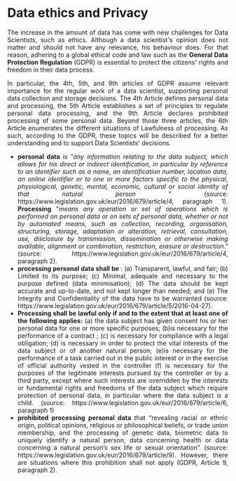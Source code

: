 # Data ethics and Privacy

<p align="justify"> The increase in the amount of data has come with new challenges for Data Scientists, such as ethics. Although a data scientist's opinion does not matter and should not have any relevance, his behaviour does. For that reason, adhering to a global ethical code and law such as the <b>General Data Protection Regulation</b> (GDPR) is essential to protect the citizens' rights and freedom in their data process. </p>
  

<p align="justify"> In particular, the 4th, 5th, and 9th articles of GDPR assume relevant importance for the regular work of a data scientist, supporting personal data collection and storage decisions. The 4th Article defines personal data and processing, the 5th Article establishes a set of principles to regulate personal data processing, and the 9th Article declares prohibited processing of some personal data. Beyond those three articles, the 6th Article enumerates the different situations of Lawfulness of processing. As such, according to the GDPR, these topics will be described for a better understanding and to support Data Scientists' decisions. </p>

<ul>
 <li align="justify"> <b>personal data</b> is “<i>any information relating to the data subject, which allows for his direct or indirect identification, in particular by reference to an identifier such as a name, an identification number, location data, an online identifier or to one or more factors specific to the physical, physiological, genetic, mental, economic, cultural or social identity of that natural person </i>” (source: https://www.legislation.gov.uk/eur/2016/679/article/4, paragraph 1).
<b>Processing</b> "<i>means any operation or set of operations which is performed on personal data or on sets of personal data, whether or not by automated means, such as collection, recording, organisation, structuring, storage, adaptation or alteration, retrieval, consultation, use, disclosure by transmission, dissemination or otherwise making available, alignment or combination, restriction, erasure or destruction."</i> (source: https://www.legislation.gov.uk/eur/2016/679/article/4, paragraph 2). </li>
 
 <li align="justify"> <b> processing personal data shall be </b>: (a) Transparent, lawful, and fair; (b) Limited to its purpose; (c) Minimal, adequate and necessary to the purpose defined (data minimisation); (d) The data should be kept accurate and up-to-date, and not kept longer than needed; and (e) The Integrity and Confidentiality of the data have to be warranted (source: https://www.legislation.gov.uk/eur/2016/679/article/5/2016-04-27). </li>
  
  <li align="justify"> <b>Processing shall be lawful only if and to the extent that at least one of the following applies:</b> (a) the data subject has given consent</b> his or her personal data for one or more specific purposes; (b)is necessary for the performance of a contract </b> ; (c) is necessary for compliance with a legal obligation; (d) is necessary in order to protect the vital interests of the data subject or of another natural person; (e)is necessary for the performance of a task carried out in the public interest or in the exercise of official authority vested in the controller (f) is necessary for the purposes of the legitimate interests pursued by the controller or by a third party, except where such interests are overridden by the interests or fundamental rights and freedoms of the data subject which require protection of personal data, in particular where the data subject is a child. (source: https://www.legislation.gov.uk/eur/2016/679/article/6, paragraph 1) </li> 
  
 <li align="justify"> <b> prohibited processing personal data </b> that “revealing racial or ethnic origin, political opinions, religious or philosophical beliefs, or trade union membership, and the processing of genetic data, biometric data to uniquely identify a natural person, data concerning health or data concerning a natural person’s sex life or sexual orientation”. (source: https://www.legislation.gov.uk/eur/2016/679/article/9). However, there are situations where this prohibition shall not apply (GDPR, Article 9, paragraph 2). </li>


</ul>

